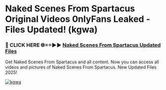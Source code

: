 # Naked Scenes From Spartacus Original Videos 0nlyFans Leaked - Files Updated! (kgwa)

<h3>🔴 CLICK HERE 🌐==►► <a href="https://tinyurl.com/yckcrads" rel="nofollow">Naked Scenes From Spartacus Updated Files</a></h3>

Get Naked Scenes From Spartacus and all content. Now you can access all videos and pictures of Naked Scenes From Spartacus. New Updated Files 2025!

[![kgwa](https://i.imgur.com/hpKpOFt.gif)](https://tinyurl.com/yckcrads)
